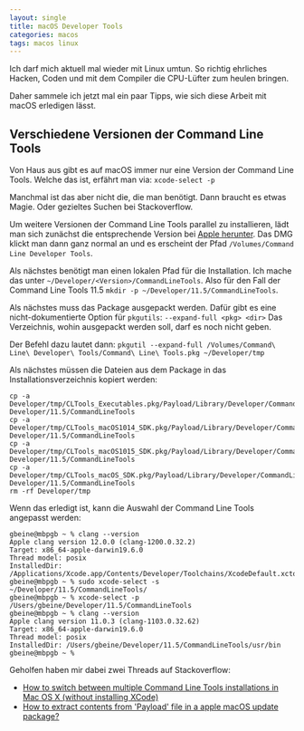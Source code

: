 ```yaml
---
layout: single
title: macOS Developer Tools
categories: macos
tags: macos linux
---
```


Ich darf mich aktuell mal wieder mit Linux umtun.
So richtig ehrliches Hacken, Coden und mit dem Compiler die CPU-Lüfter zum heulen bringen.

Daher sammele ich jetzt mal ein paar Tipps, wie sich diese Arbeit mit macOS erledigen lässt.

## Verschiedene Versionen der Command Line Tools

Von Haus aus gibt es auf macOS immer nur eine Version der Command Line Tools.
Welche das ist, erfährt man via: `xcode-select -p`

Manchmal ist das aber nicht die, die man benötigt.
Dann braucht es etwas Magie.
Oder gezieltes Suchen bei Stackoverflow.

Um weitere Versionen der Command Line Tools parallel zu installieren, lädt man sich zunächst die entsprechende Version bei [Apple herunter](https://developer.apple.com/download/more/).
Das DMG klickt man dann ganz normal an und es erscheint der Pfad `/Volumes/Command Line Developer Tools`.

Als nächstes benötigt man einen lokalen Pfad für die Installation.
Ich mache das unter `~/Developer/<Version>/CommandLineTools`.
Also für den Fall der Command Line Tools 11.5 `mkdir -p ~/Developer/11.5/CommandLineTools`.

Als nächstes muss das Package ausgepackt werden.
Dafür gibt es eine nicht-dokumentierte Option für `pkgutils`: `--expand-full <pkg> <dir>`
Das Verzeichnis, wohin ausgepackt werden soll, darf es noch nicht geben.

Der Befehl dazu lautet dann: `pkgutil --expand-full /Volumes/Command\ Line\ Developer\ Tools/Command\ Line\ Tools.pkg ~/Developer/tmp`

Als nächstes müssen die Dateien aus dem Package in das Installationsverzeichnis kopiert werden:

```
cp -a Developer/tmp/CLTools_Executables.pkg/Payload/Library/Developer/CommandLineTools/* Developer/11.5/CommandLineTools
cp -a Developer/tmp/CLTools_macOS1014_SDK.pkg/Payload/Library/Developer/CommandLineTools/* Developer/11.5/CommandLineTools
cp -a Developer/tmp/CLTools_macOS1015_SDK.pkg/Payload/Library/Developer/CommandLineTools/* Developer/11.5/CommandLineTools
cp -a  Developer/tmp/CLTools_macOS_SDK.pkg/Payload/Library/Developer/CommandLineTools/* Developer/11.5/CommandLineTools
rm -rf Developer/tmp
```

Wenn das erledigt ist, kann die Auswahl der Command Line Tools angepasst werden:

```
gbeine@mbpgb ~ % clang --version
Apple clang version 12.0.0 (clang-1200.0.32.2)
Target: x86_64-apple-darwin19.6.0
Thread model: posix
InstalledDir: /Applications/Xcode.app/Contents/Developer/Toolchains/XcodeDefault.xctoolchain/usr/bin
gbeine@mbpgb ~ % sudo xcode-select -s ~/Developer/11.5/CommandLineTools/
gbeine@mbpgb ~ % xcode-select -p
/Users/gbeine/Developer/11.5/CommandLineTools
gbeine@mbpgb ~ % clang --version
Apple clang version 11.0.3 (clang-1103.0.32.62)
Target: x86_64-apple-darwin19.6.0
Thread model: posix
InstalledDir: /Users/gbeine/Developer/11.5/CommandLineTools/usr/bin
gbeine@mbpgb ~ %
```

Geholfen haben mir dabei zwei Threads auf Stackoverflow:

* [How to switch between multiple Command Line Tools installations in Mac OS X (without installing XCode)](https://stackoverflow.com/questions/47455245/how-to-switch-between-multiple-command-line-tools-installations-in-mac-os-x-wit)
* [How to extract contents from 'Payload' file in a apple macOS update package?](https://stackoverflow.com/questions/41166805/how-to-extract-contents-from-payload-file-in-a-apple-macos-update-package)
